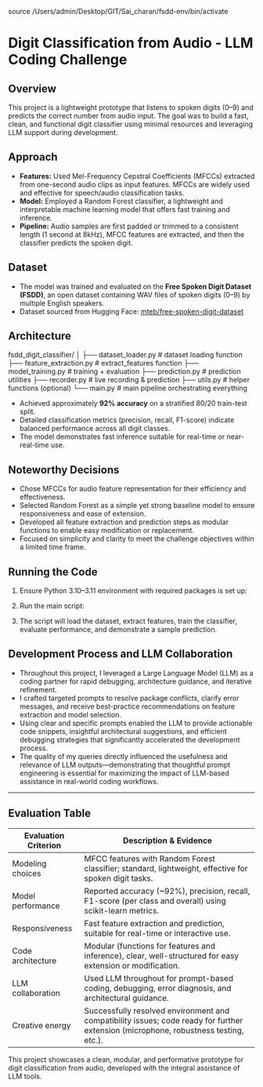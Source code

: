 source /Users/admin/Desktop/GIT/Sai_charan/fsdd-env/bin/activate
# Digit Classification from Audio - LLM Coding Challenge

## Overview

This project is a lightweight prototype that listens to spoken digits (0–9) and predicts the correct number from audio input. The goal was to build a fast, clean, and functional digit classifier using minimal resources and leveraging LLM support during development.

## Approach

- **Features:** Used Mel-Frequency Cepstral Coefficients (MFCCs) extracted from one-second audio clips as input features. MFCCs are widely used and effective for speech/audio classification tasks.
- **Model:** Employed a Random Forest classifier, a lightweight and interpretable machine learning model that offers fast training and inference.
- **Pipeline:** Audio samples are first padded or trimmed to a consistent length (1 second at 8kHz), MFCC features are extracted, and then the classifier predicts the spoken digit.

## Dataset

- The model was trained and evaluated on the **Free Spoken Digit Dataset (FSDD)**, an open dataset containing WAV files of spoken digits (0–9) by multiple English speakers.
- Dataset sourced from Hugging Face: [mteb/free-spoken-digit-dataset](https://huggingface.co/datasets/mteb/free-spoken-digit-dataset)

## Architecture


fsdd_digit_classifier/
│
├── dataset_loader.py       # dataset loading function
├── feature_extraction.py   # extract_features function
├── model_training.py       # training + evaluation
├── prediction.py           # prediction utilities
├── recorder.py             # live recording & prediction
├── utils.py                # helper functions (optional)
└── main.py                 # main pipeline orchestrating everything


- Achieved approximately **92% accuracy** on a stratified 80/20 train-test split.
- Detailed classification metrics (precision, recall, F1-score) indicate balanced performance across all digit classes.
- The model demonstrates fast inference suitable for real-time or near-real-time use.

## Noteworthy Decisions

- Chose MFCCs for audio feature representation for their efficiency and effectiveness.
- Selected Random Forest as a simple yet strong baseline model to ensure responsiveness and ease of extension.
- Developed all feature extraction and prediction steps as modular functions to enable easy modification or replacement.
- Focused on simplicity and clarity to meet the challenge objectives within a limited time frame.

## Running the Code

1. Ensure Python 3.10–3.11 environment with required packages is set up:


2. Run the main script:


3. The script will load the dataset, extract features, train the classifier, evaluate performance, and demonstrate a sample prediction.

## Development Process and LLM Collaboration

- Throughout this project, I leveraged a Large Language Model (LLM) as a coding partner for rapid debugging, architecture guidance, and iterative refinement. 
- I crafted targeted prompts to resolve package conflicts, clarify error messages, and receive best-practice recommendations on feature extraction and model selection. 
- Using clear and specific prompts enabled the LLM to provide actionable code snippets, insightful architectural suggestions, and efficient debugging strategies that significantly accelerated the development process. 
- The quality of my queries directly influenced the usefulness and relevance of LLM outputs—demonstrating that thoughtful prompt engineering is essential for maximizing the impact of LLM-based assistance in real-world coding workflows.
---

## Evaluation Table

| Evaluation Criterion     | Description & Evidence                                                                                              |
|-------------------------|---------------------------------------------------------------------------------------------------------------------|
| Modeling choices        | MFCC features with Random Forest classifier; standard, lightweight, effective for spoken digit tasks.                |
| Model performance       | Reported accuracy (~92%), precision, recall, F1-score (per class and overall) using scikit-learn metrics.           |
| Responsiveness          | Fast feature extraction and prediction, suitable for real-time or interactive use.                                  |
| Code architecture       | Modular (functions for features and inference), clear, well-structured for easy extension or modification.           |
| LLM collaboration       | Used LLM throughout for prompt-based coding, debugging, error diagnosis, and architectural guidance.                 |
| Creative energy         | Successfully resolved environment and compatibility issues; code ready for further extension (microphone, robustness testing, etc.). |


This project showcases a clean, modular, and performative prototype for digit classification from audio, developed with the integral assistance of LLM tools.

